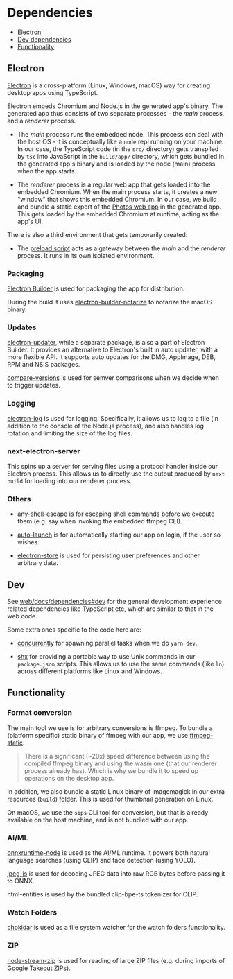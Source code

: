 # Dependencies

-   [Electron](#electron)
-   [Dev dependencies](#dev)
-   [Functionality](#functionality)

## Electron

[Electron](https://www.electronjs.org) is a cross-platform (Linux, Windows,
macOS) way for creating desktop apps using TypeScript.

Electron embeds Chromium and Node.js in the generated app's binary. The
generated app thus consists of two separate processes - the _main_ process, and
a _renderer_ process.

-   The _main_ process runs the embedded node. This process can deal with the
    host OS - it is conceptually like a `node` repl running on your machine. In
    our case, the TypeScript code (in the `src/` directory) gets transpiled by
    `tsc` into JavaScript in the `build/app/` directory, which gets bundled in
    the generated app's binary and is loaded by the node (main) process when the
    app starts.

-   The _renderer_ process is a regular web app that gets loaded into the
    embedded Chromium. When the main process starts, it creates a new "window"
    that shows this embedded Chromium. In our case, we build and bundle a static
    export of the [Photos web app](../web/README.md) in the generated app. This
    gets loaded by the embedded Chromium at runtime, acting as the app's UI.

There is also a third environment that gets temporarily created:

-   The [preload script](../src/preload.ts) acts as a gateway between the _main_
    and the _renderer_ process. It runs in its own isolated environment.

### Packaging

[Electron Builder](https://www.electron.build) is used for packaging the app for
distribution.

During the build it uses
[electron-builder-notarize](https://github.com/karaggeorge/electron-builder-notarize)
to notarize the macOS binary.

### Updates

[electron-updater](https://www.electron.build/auto-update#debugging), while a
separate package, is also a part of Electron Builder. It provides an alternative
to Electron's built in auto updater, with a more flexible API. It supports auto
updates for the DMG, AppImage, DEB, RPM and NSIS packages.

[compare-versions](https://github.com/omichelsen/compare-versions) is used for
semver comparisons when we decide when to trigger updates.

### Logging

[electron-log](https://github.com/megahertz/electron-log) is used for logging.
Specifically, it allows us to log to a file (in addition to the console of the
Node.js process), and also handles log rotation and limiting the size of the log
files.

### next-electron-server

This spins up a server for serving files using a protocol handler inside our
Electron process. This allows us to directly use the output produced by
`next build` for loading into our renderer process.

### Others

-   [any-shell-escape](https://github.com/boazy/any-shell-escape) is for
    escaping shell commands before we execute them (e.g. say when invoking the
    embedded ffmpeg CLI).

-   [auto-launch](https://github.com/Teamwork/node-auto-launch) is for
    automatically starting our app on login, if the user so wishes.

-   [electron-store](https://github.com/sindresorhus/electron-store) is used for
    persisting user preferences and other arbitrary data.

## Dev

See [web/docs/dependencies#dev](../../web/docs/dependencies.md#dev) for the
general development experience related dependencies like TypeScript etc, which
are similar to that in the web code.

Some extra ones specific to the code here are:

-   [concurrently](https://github.com/open-cli-tools/concurrently) for spawning
    parallel tasks when we do `yarn dev`.

-   [shx](https://github.com/shelljs/shx) for providing a portable way to use
    Unix commands in our `package.json` scripts. This allows us to use the same
    commands (like `ln`) across different platforms like Linux and Windows.

## Functionality

### Format conversion

The main tool we use is for arbitrary conversions is ffmpeg. To bundle a
(platform specific) static binary of ffmpeg with our app, we use
[ffmpeg-static](https://github.com/eugeneware/ffmpeg-static).

> There is a significant (~20x) speed difference between using the compiled
> ffmpeg binary and using the wasm one (that our renderer process already has).
> Which is why we bundle it to speed up operations on the desktop app.

In addition, we also bundle a static Linux binary of imagemagick in our extra
resources (`build`) folder. This is used for thumbnail generation on Linux.

On macOS, we use the `sips` CLI tool for conversion, but that is already
available on the host machine, and is not bundled with our app.

### AI/ML

[onnxruntime-node](https://github.com/Microsoft/onnxruntime) is used as the
AI/ML runtime. It powers both natural language searches (using CLIP) and face
detection (using YOLO).

[jpeg-js](https://github.com/jpeg-js/jpeg-js#readme) is used for decoding JPEG
data into raw RGB bytes before passing it to ONNX.

html-entities is used by the bundled clip-bpe-ts tokenizer for CLIP.

### Watch Folders

[chokidar](https://github.com/paulmillr/chokidar) is used as a file system
watcher for the watch folders functionality.

### ZIP

[node-stream-zip](https://github.com/antelle/node-stream-zip) is used for
reading of large ZIP files (e.g. during imports of Google Takeout ZIPs).
